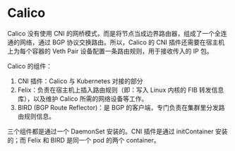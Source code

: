 # Calico

Calico 没有使用 CNI 的网桥模式，而是将节点当成边界路由器，组成了一个全连通的网络，通过 BGP 协议交换路由。所以，Calico 的 CNI 插件还需要在宿主机上为每个容器的 Veth Pair 设备配置一条路由规则，用于接收传入的 IP 包。

Calico 的组件：

1. CNI 插件：Calico 与 Kubernetes 对接的部分
2. Felix：负责在宿主机上插入路由规则（即：写入 Linux 内核的 FIB 转发信息库），以及维护 Calico 所需的网络设备等工作。
3. BIRD (BGP Route Reflector)：是 BGP 的客户端，专门负责在集群里分发路由规则信息。

三个组件都是通过一个 DaemonSet 安装的。CNI 插件是通过 initContainer 安装的；而 Felix 和 BIRD 是同一个 pod 的两个 container。
